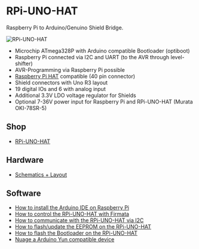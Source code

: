 # RPi-UNO-HAT
Raspberry Pi to Arduino/Genuino Shield Bridge.

![RPi-UNO-HAT](https://github.com/watterott/RPi-UNO-HAT/raw/master/hardware/RPi-UNO-HAT_v10.jpg)

* Microchip ATmega328P with Arduino compatible Bootloader (optiboot)
* Raspberry Pi connected via I2C and UART (to the AVR through level-shifter)
* AVR-Programming via Raspberry Pi possible
* [Raspberry Pi HAT](https://github.com/raspberrypi/hats) compatible (40 pin connector)
* Shield connectors with Uno R3 layout
* 19 digital IOs and 6 with analog input
* Additional 3.3V LDO voltage regulator for Shields
* Optional 7-36V power input for Raspberry Pi and RPi-UNO-HAT (Murata OKI-78SR-5)


## Shop
* [RPi-UNO-HAT](http://www.watterott.com/en/RPi-UNO-HAT)


## Hardware
* [Schematics + Layout](https://github.com/watterott/RPi-UNO-HAT/tree/master/hardware)

## Software
* [How to install the Arduino IDE on Raspberry Pi](https://github.com/watterott/RPi-UNO-HAT/blob/master/docs/Arduino.md)
* [How to control the RPi-UNO-HAT with Firmata](https://github.com/watterott/RPi-UNO-HAT/blob/master/docs/Firmata.md)
* [How to communicate with the RPi-UNO-HAT via I2C](https://github.com/watterott/RPi-UNO-HAT/blob/master/docs/I2CTest.md)
* [How to flash/update the EEPROM on the RPi-UNO-HAT](https://github.com/watterott/RPi-UNO-HAT/blob/master/docs/EEPROM.md)
* [How to flash the Bootloader on the RPi-UNO-HAT](https://github.com/watterott/RPi-UNO-HAT/blob/master/docs/Bootloader.md)
* [Nuage a Arduino Yun compatible device](http://www.arduino-hausautomation.de/nuage/)
